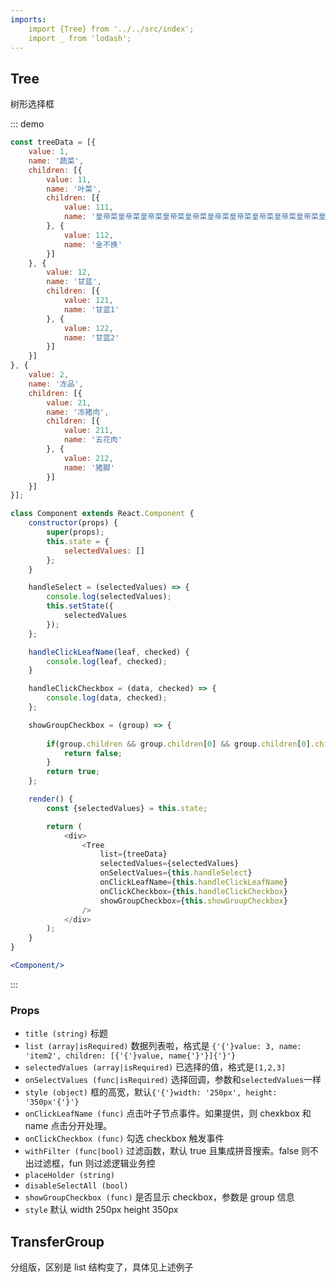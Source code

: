 ```yaml
---
imports:
    import {Tree} from '../../src/index';
    import _ from 'lodash';
---
```

## Tree

树形选择框

::: demo 
```js
const treeData = [{
    value: 1,
    name: '蔬菜',
    children: [{
        value: 11,
        name: '叶菜',
        children: [{
            value: 111,
            name: '皇帝菜皇帝菜皇帝菜皇帝菜皇帝菜皇帝菜皇帝菜皇帝菜皇帝菜皇帝菜皇帝菜'
        }, {
            value: 112,
            name: '金不换'
        }]
    }, {
        value: 12,
        name: '甘蓝',
        children: [{
            value: 121,
            name: '甘蓝1'
        }, {
            value: 122,
            name: '甘蓝2'
        }]
    }]
}, {
    value: 2,
    name: '冻品',
    children: [{
        value: 21,
        name: '冻猪肉',
        children: [{
            value: 211,
            name: '五花肉'
        }, {
            value: 212,
            name: '猪脚'
        }]
    }]
}];

class Component extends React.Component {
    constructor(props) {
        super(props);
        this.state = {
            selectedValues: []
        };
    }

    handleSelect = (selectedValues) => {
        console.log(selectedValues);
        this.setState({
            selectedValues
        });
    };

    handleClickLeafName(leaf, checked) {
        console.log(leaf, checked);
    }

    handleClickCheckbox = (data, checked) => {
        console.log(data, checked);
    };

    showGroupCheckbox = (group) => {
        
        if(group.children && group.children[0] && group.children[0].children){
            return false;
        }
        return true;
    };

    render() {
        const {selectedValues} = this.state;

        return (
            <div>
                <Tree
                    list={treeData}
                    selectedValues={selectedValues}
                    onSelectValues={this.handleSelect}
                    onClickLeafName={this.handleClickLeafName}
                    onClickCheckbox={this.handleClickCheckbox}
                    showGroupCheckbox={this.showGroupCheckbox}
                />
            </div>
        );
    }
}
```
```jsx
<Component/>
```
:::

### Props
- `title (string)` 标题
- `list (array|isRequired)` 数据列表啦，格式是 `{'{'}value: 3, name: 'item2', children: [{'{'}value, name{'}'}]{'}'}`
- `selectedValues (array|isRequired)` 已选择的值，格式是`[1,2,3]`
- `onSelectValues (func|isRequired)` 选择回调，参数和`selectedValues`一样
- `style (object)` 框的高宽，默认`{'{'}width: '250px', height: '350px'{'}'}`
- `onClickLeafName (func)` 点击叶子节点事件。如果提供，则 chexkbox 和 name 点击分开处理。
- `onClickCheckbox (func)` 勾选 checkbox 触发事件
- `withFilter (func|bool)` 过滤函数，默认 true 且集成拼音搜索。false 则不出过滤框，fun 则过滤逻辑业务控
- `placeHolder (string)`
- `disableSelectAll (bool)`
- `showGroupCheckbox (func)` 是否显示 checkbox，参数是 group 信息
- `style` 默认 width 250px height 350px

## TransferGroup 

分组版，区别是 list 结构变了，具体见上述例子
